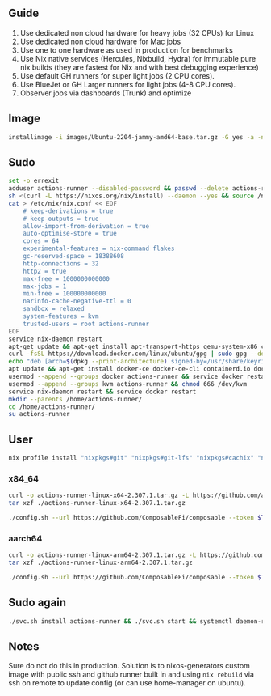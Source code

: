 ## Guide

1. Use dedicated non cloud hardware for heavy jobs (32 CPUs) for Linux
2. Use dedicated non cloud hardware for Mac jobs
3. Use one to one hardware as used in production for benchmarks
4. Use Nix native services (Hercules, Nixbuild, Hydra) for immutable pure nix builds (they are fastest for Nix and with best debugging experience)
5. Use default GH runners for super light jobs (2 CPU cores).
6. Use BlueJet or GH Larger runners for light jobs (4-8 CPU cores).
7. Observer jobs via dashboards (Trunk) and optimize

## Image

```bash
installimage -i images/Ubuntu-2204-jammy-amd64-base.tar.gz -G yes -a -n hetzner-ax161-{N}`
```

## Sudo

```bash
set -o errexit
adduser actions-runner --disabled-password && passwd --delete actions-runner
sh <(curl -L https://nixos.org/nix/install) --daemon --yes && source /nix/var/nix/profiles/default/etc/profile.d/nix-daemon.sh
cat > /etc/nix/nix.conf << EOF
    # keep-derivations = true
    # keep-outputs = true
    allow-import-from-derivation = true
    auto-optimise-store = true
    cores = 64
    experimental-features = nix-command flakes
    gc-reserved-space = 18388608
    http-connections = 32
    http2 = true
    max-free = 1000000000000
    max-jobs = 1
    min-free = 100000000000
    narinfo-cache-negative-ttl = 0
    sandbox = relaxed
    system-features = kvm     
    trusted-users = root actions-runner
EOF
service nix-daemon restart
apt-get update && apt-get install apt-transport-https qemu-system-x86 ca-certificates curl gnupg software-properties-common --yes
curl -fsSL https://download.docker.com/linux/ubuntu/gpg | sudo gpg --dearmor -o /usr/share/keyrings/docker-archive-keyring.gpg
echo "deb [arch=$(dpkg --print-architecture) signed-by=/usr/share/keyrings/docker-archive-keyring.gpg] https://download.docker.com/linux/ubuntu $(lsb_release -cs) stable" | sudo tee /etc/apt/sources.list.d/docker.list > /dev/null
apt update && apt-get install docker-ce docker-ce-cli containerd.io docker-buildx-plugin docker-compose-plugin --yes
usermod --append --groups docker actions-runner && service docker restart
usermod --append --groups kvm actions-runner && chmod 666 /dev/kvm
service nix-daemon restart && service docker restart
mkdir --parents /home/actions-runner/ 
cd /home/actions-runner/
su actions-runner
```

## User

```bash
nix profile install "nixpkgs#git" "nixpkgs#git-lfs" "nixpkgs#cachix" "nixpkgs#process-compose" "nixpkgs#dasel" "nixpkgs#nix-tree"
```

### x84_64

```bash
curl -o actions-runner-linux-x64-2.307.1.tar.gz -L https://github.com/actions/runner/releases/download/v2.307.1/actions-runner-linux-x64-2.307.1.tar.gz
tar xzf ./actions-runner-linux-x64-2.307.1.tar.gz

./config.sh --url https://github.com/ComposableFi/composable --token $TOKEN --name hetzner-ax161-$MACHINE_ID --labels x86_64-linux-32C-128GB-2TB --work _work
```

### aarch64

```bash
curl -o actions-runner-linux-arm64-2.307.1.tar.gz -L https://github.com/actions/runner/releases/download/v2.307.1/actions-runner-linux-arm64-2.307.1.tar.gz
tar xzf ./actions-runner-linux-arm64-2.307.1.tar.gz

./config.sh --url https://github.com/ComposableFi/composable --token $TOKEN --name hetzner-rx170-$MACHINE_ID --labels aarch64-linux-80C-128GB-2048GB --work _work
```

## Sudo again

```bash
./svc.sh install actions-runner && ./svc.sh start && systemctl daemon-reload
```

## Notes
 
Sure do not do this in production. Solution is to nixos-generators custom image with public ssh and github runner built in and using `nix rebuild` via ssh on remote to update config (or can use home-manager on ubuntu).